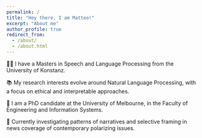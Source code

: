 ```yaml
---
permalink: /
title: "Hey there, I am Matteo!"
excerpt: "About me"
author_profile: true
redirect_from:
  - /about/
  - /about.html
---
```


👨‍💻 I have a Masters in Speech and Language Processing from the University of Konstanz.

📚 My research interests evolve around Natural Language Processing, with a focus on ethical and interpretable approaches.

🏫 I am a PhD candidate at the University of Melbourne, in the Faculty of Engineering and Information Systems.

🔬 Currently investigating patterns of narratives and selective framing in news coverage of contemporary polarizing issues.
